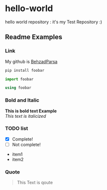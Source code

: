 # hello-world
hello world repository : it's my Test Repository :)

## Readme Examples

### Link
My github is [BehzadParsa](https://github.com/behzad-parsa)

```bash
pip install foobar

```

```python
import foobar
```


```c#
using foobar
```

### Bold and Italic
 **This is bold text Example**    
*This text is italicized*  

### TODO list
- [x] Complete!
- [ ] Not complete!

- item1
- item2

### Quote
>This Text is qoute
